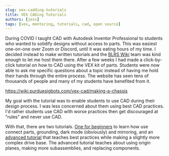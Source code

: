 ```yaml
---
slug: vex-cadding-tutorials
title: VEX CADing Tutorials
authors: [jess]
tags: [vex, mentoring, tutorials, cad, open source]
---
```


During COVID I taught CAD with Autodesk Inventor Professional to students who wanted to solidify designs without access to parts.  This was easiest one-on-one over Zoom or Discord, until it was eating hours of my time.  I decided instead to make written tutorials and the [BLRS Wiki](https://wiki.purduesigbots.com/) team was kind enough to let me host them there.  After a few weeks I had made a click-by-click tutorial on how to CAD using the VEX kit of parts.  Students were now able to ask me specific questions about a topic instead of having me hold their hands through the entire process.  The website has seen tens of thousands of people and many of my students have benefited from it. 

https://wiki.purduesigbots.com/vex-cad/making-a-chassis

<!--truncate-->

My goal with the tutorial was to enable students to use CAD during their design process.  I was less concerned about them using best CAD practices.  I'd rather students use CAD with worse practices then get discouraged at "rules" and never use CAD.  

With that, there are two tutorials.  [One for beginners](https://wiki.purduesigbots.com/vex-cad/making-a-chassis/inventor-chassis) to learn how use connect parts, grounding, dark mode (obviously) and mirroring, and an [advanced tutorial](https://wiki.purduesigbots.com/vex-cad/making-a-chassis/inventor-chassis-best-practices) that teaches best practices while making a slightly more complex drive base.  The advanced tutorial teaches about using origin planes, making more subassemblies, and replacing components.
